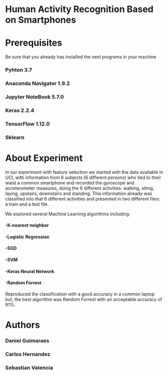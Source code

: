 # Human Activity Recognition Based on Smartphones

# Prerequisites
Be sure that you already has installed the next programs in your machine

### Pyhton 3.7
### Anaconda Navigator 1.9.2
### Jupyter NoteBook 5.7.0
### Keras 2.2.4
### TensorFlow 1.12.0
### Sklearn

# About Experiment 

In our experiment with feature selection we started with the data available in UCI, with information from 6 subjects (6 different persons) who tied to their waist a common smartphone and recorded the gyroscope and accelerometer measures, doing the 6 different activities: walking, siting, laying, upstairs, downstairs and standing. This information already was classified into that 6 different activities and presented in two different files: a train and a test file.

We explored several Machine Learning algorithms including: 
#### -K-nearest neighbor
#### -Logistic Regression
#### -SGD
#### -SVM
#### -Keras Neural Network
#### -Random Forrest
Reproduced the classification with a good accuracy in a common laptop but, the best algorithm was Random Forrest with an acceptable accuracy of 91%.


# Authors
### Daniel Guimaraes
### Carlos Hernandez
### Sebastian Valencia
